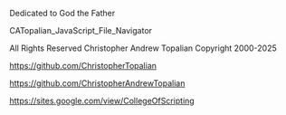 Dedicated to God the Father  

CATopalian_JavaScript_File_Navigator

All Rights Reserved Christopher Andrew Topalian Copyright 2000-2025  

https://github.com/ChristopherTopalian  

https://github.com/ChristopherAndrewTopalian  

https://sites.google.com/view/CollegeOfScripting

